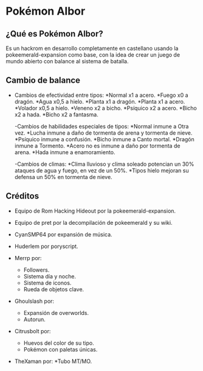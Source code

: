 # Pokémon Albor

## ¿Qué es Pokémon Albor?

Es un hackrom en desarrollo completamente en castellano usando la pokeemerald-expansion como base, con la idea de crear un juego de mundo abierto con balance al sistema de batalla.

## Cambio de balance
- Cambios de efectividad entre tipos:
  *Normal x1 a acero.
  *Fuego x0 a dragón.
  *Agua x0,5 a hielo.
  *Planta x1 a dragón.
  *Planta x1 a acero.
  *Volador x0,5 a hielo.
  *Veneno x2 a bicho.
  *Psíquico x2 a acero.
  *Bicho x2 a hada.
  *Bicho x2 a fantasma.

  -Cambios de habilidades especiales de tipos:
  *Normal inmune a Otra vez.
  *Lucha inmune a daño de tormenta de arena y tormenta de nieve.
  *Psíquico inmune a confusión.
  *Bicho inmune a Canto mortal.
  *Dragón inmune a Tormento.
  *Acero no es inmune a daño por tormenta de arena.
  *Hada inmune a enamoramiento.

  -Cambios de climas:
  *Clima lluvioso y clima soleado potencian un 30% ataques de agua y fuego, en vez de un 50%.
  *Tipos hielo mejoran su defensa un 50% en tormenta de nieve.

## Créditos

- Equipo de Rom Hacking Hideout por la pokeemerald-expansion.

- Equipo de pret por la decompilación de pokeemerald y su wiki.

- CyanSMP64 por expansión de música.

- Huderlem por poryscript.

- Merrp por:
  * Followers.
  * Sistema día y noche.
  * Sistema de iconos.
  * Rueda de objetos clave.

- Ghoulslash por:
  * Expansión de overworlds.
  * Autorun.

- Citrusbolt por:
  * Huevos del color de su tipo.
  * Pokémon con paletas únicas.

- TheXaman por:
  *Tubo MT/MO.
